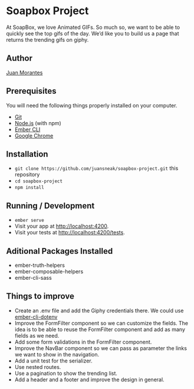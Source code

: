 # Soapbox Project

At SoapBox, we love Animated GIFs. So much so, we want to be able to quickly see the top gifs of the day. We’d like you to build us a page that returns the trending gifs on giphy.

## Author

[Juan Morantes](https://github.com/juansneak)

## Prerequisites

You will need the following things properly installed on your computer.

* [Git](https://git-scm.com/)
* [Node.js](https://nodejs.org/) (with npm)
* [Ember CLI](https://ember-cli.com/)
* [Google Chrome](https://google.com/chrome/)

## Installation

* `git clone https://github.com/juansneak/soapbox-project.git` this repository
* `cd soapbox-project`
* `npm install`

## Running / Development

* `ember serve`
* Visit your app at [http://localhost:4200](http://localhost:4200).
* Visit your tests at [http://localhost:4200/tests](http://localhost:4200/tests).

## Aditional Packages Installed

* ember-truth-helpers
* ember-composable-helpers
* ember-cli-sass

## Things to improve

* Create an .env file and add the Giphy credentials there. We could use [ember-cli-dotenv](https://github.com/fivetanley/ember-cli-dotenv)
* Improve the FormFilter component so we can customize the fields. The idea is to be able to reuse the FormFilter component and add as many fields as we need.
* Add some form validations in the FormFilter component.
* Improve the NavBar component so we can pass as parameter the links we want to show in the navigation.
* Add a unit test for the serializer.
* Use nested routes.
* Use a pagination to show the trending list.
* Add a header and a footer and improve the design in general.